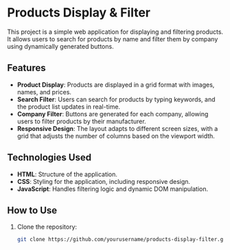 # Products Display & Filter

This project is a simple web application for displaying and filtering products. It allows users to search for products by name and filter them by company using dynamically generated buttons.

## Features

- **Product Display**: Products are displayed in a grid format with images, names, and prices.
- **Search Filter**: Users can search for products by typing keywords, and the product list updates in real-time.
- **Company Filter**: Buttons are generated for each company, allowing users to filter products by their manufacturer.
- **Responsive Design**: The layout adapts to different screen sizes, with a grid that adjusts the number of columns based on the viewport width.

## Technologies Used

- **HTML**: Structure of the application.
- **CSS**: Styling for the application, including responsive design.
- **JavaScript**: Handles filtering logic and dynamic DOM manipulation.

## How to Use

1. Clone the repository:
   ```bash
   git clone https://github.com/yourusername/products-display-filter.git
